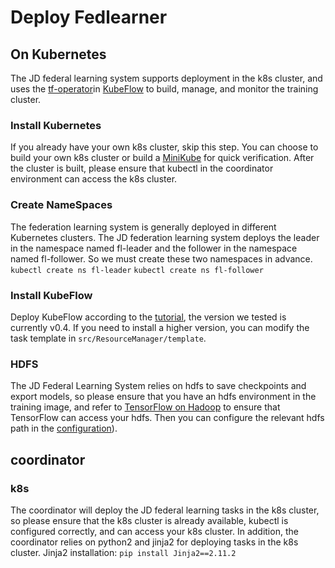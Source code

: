 # Deploy Fedlearner
## On Kubernetes
The JD federal learning system supports deployment in the k8s cluster, and uses the [tf-operator](https://github.com/kubeflow/tf-operator)in [KubeFlow](https://www.kubeflow.org/) to build, manage, and monitor the training cluster.
### Install Kubernetes
If you already have your own k8s cluster, skip this step.
You can choose to build your own k8s cluster or build a [MiniKube](https://kubernetes.io/docs/tasks/tools/install-minikube/) for quick verification. After the cluster is built, please ensure that kubectl in the coordinator environment can access the k8s cluster.
### Create NameSpaces
The federation learning system is generally deployed in different Kubernetes clusters. The JD federation learning system deploys the leader in the namespace named fl-leader and the follower in the namespace named fl-follower. So we must create these two namespaces in advance.
`kubectl create ns fl-leader`
`kubectl create ns fl-follower`
### Install KubeFlow
Deploy KubeFlow according to the [tutorial](https://www.kubeflow.org/docs/started/getting-started/), the version we tested is currently v0.4. If you need to install a higher version, you can modify the task template in `src/ResourceManager/template`.
### HDFS
The JD Federal Learning System relies on hdfs to save checkpoints and export models, so please ensure that you have an hdfs environment in the training image, and refer to [TensorFlow on Hadoop](https://github.com/tensorflow/examples/blob/master/community/en/docs/deploy/hadoop.md) to ensure that TensorFlow can access your hdfs. Then you can configure the relevant hdfs path in the [configuration](https://git.jd.com/ads-conversion/9nfl_opensource/tree/resource_manager/conf/ResourceManager)).
## coordinator
### k8s
The coordinator will deploy the JD federal learning tasks in the k8s cluster, so please ensure that the k8s cluster is already available, kubectl is configured correctly, and can access your k8s cluster.
In addition, the coordinator relies on python2 and jinja2 for deploying tasks in the k8s cluster. Jinja2 installation:
`pip install Jinja2==2.11.2`